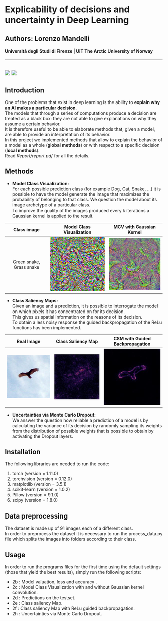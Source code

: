 # Explicability of decisions and uncertainty in Deep Learning
## Authors: Lorenzo Mandelli
#### Università degli Studi di Firenze | UiT The Arctic University of Norway 

---
![](https://img.shields.io/github/contributors/divanoletto/Explicability-of-decisions-and-uncertainty-in-Deep-Learning?color=light%20green) ![](https://img.shields.io/github/repo-size/divanoletto/Explicability-of-decisions-and-uncertainty-in-Deep-Learning)
---

## Introduction

One of the problems that exist in deep learning is the ability to **explain why an AI makes a particular decision**. <br/>
The models that through a series of computations produce a decision are treated as a black box: they are not able to give explanations on why they assume a certain behavior.<br/>
It is therefore useful to be able to elaborate methods that, given a model, are able to provide an interpretation of its behavior.<br/>
In this project we implemented methods that allow to explain the behavior of a model as a whole (**global methods**) or with respect to a specific decision (**local methods**). <br/>
Read *Report/report.pdf* for all the details.

## Methods

- **Model Class Visualization:** <br/>
For each possible prediction class (for example Dog, Cat, Snake, ...) it is possible to have the model generate the image that maximizes the probability of belonging to that class. We question the model about its image archetype of a particular class.<br/>
To improve the quality of the images produced every k iterations a Gaussian kernel is applied to the result.

Class image            |  Model Class Visualization   |  MCV with Gaussian Kernel
:-------------------------:|:-------------------------:|:---------------------------------:
Green snake, Grass snake  |  ![](https://github.com/divanoLetto/Explicability-of-decisions-and-uncertainty-in-Deep-Learning/blob/master/images/55.png)  |  ![](https://github.com/divanoLetto/Explicability-of-decisions-and-uncertainty-in-Deep-Learning/blob/master/images/55_gauss.png)


- **Class Saliency Maps:** <br/>
Given an image and a prediction, it is possible to interrogate the model on which pixels it has concentrated on for its decision. <br/>
This gives us spatial information on the reasons of its decision. <br/>
To obtain a less noisy response the guided backpropagation of the ReLu functions has been implemented. 

Real Image            |  Class Saliency Map   |  CSM with Guided Backpropagation
:-------------------------:|:-------------------------:|:---------------------------------:
![](https://github.com/divanoLetto/Explicability-of-decisions-and-uncertainty-in-Deep-Learning/blob/master/images/2_real.JPEG)  |  ![](https://github.com/divanoLetto/Explicability-of-decisions-and-uncertainty-in-Deep-Learning/blob/master/images/2_csm.JPEG)  |  ![](https://github.com/divanoLetto/Explicability-of-decisions-and-uncertainty-in-Deep-Learning/blob/master/images/2_csm_g.JPEG)

- **Uncertainties via Monte Carlo Dropout:**<br/>
We answer the question how reliable a prediction of a model is by calculating the variance of its decision by randomly sampling its weights from the distribution of possible weights that is possible to obtain by activating the Dropout layers.

## Installation

The following libraries are needed to run the code:

1. torch (version =  1.11.0)
2. torchvision (version = 0.12.0)
3. matplotlib (version = 3.5.1)
4. scikit-learn (version = 1.0.2)
5. Pillow (version = 9.1.0) 
6. scipy (version = 1.8.0)

## Data preprocessing

The dataset is made up of 91 images each of a different class. <br/>
In order to preprocess the dataset it is necessary to run the process_data.py file which splits the images into folders according to their class.

## Usage

In order to run the programs files for the first time using the default settings (those that yield the best results), simply run the following scripts:

- 2b : Model valuation, loss and accuracy .
- 2c : Model Class Visualization with and without Gaussian kernel convolution.
- 2d : Predictions on the testset.
- 2e : Class saliency Map.
- 2f : Class saliency Map with ReLu guided backpropagation.
- 2h : Uncertainties via Monte Carlo Dropout.
